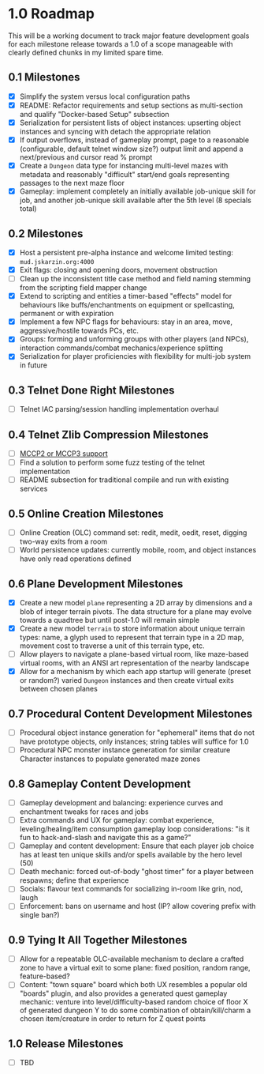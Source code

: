 # 1.0 Roadmap

This will be a working document to track major feature development goals for each milestone release towards a 1.0 of a scope manageable with clearly defined chunks in my limited spare time.

## 0.1 Milestones

- [x] Simplify the system versus local configuration paths
- [x] README: Refactor requirements and setup sections as multi-section and qualify "Docker-based Setup" subsection
- [x] Serialization for persistent lists of object instances: upserting object instances and syncing with detach the appropriate relation
- [x] If output overflows, instead of gameplay prompt, page to a reasonable (configurable, default telnet window size?) output limit and append a next/previous and cursor read % prompt
- [x] Create a `Dungeon` data type for instancing multi-level mazes with metadata and reasonably "difficult" start/end goals representing passages to the next maze floor
- [x] Gameplay: implement completely an initially available job-unique skill for job, and another job-unique skill available after the 5th level (8 specials total)

## 0.2 Milestones

- [x] Host a persistent pre-alpha instance and welcome limited testing: `mud.jskarzin.org:4000`
- [x] Exit flags: closing and opening doors, movement obstruction
- [ ] Clean up the inconsistent title case method and field naming stemming from the scripting field mapper change
- [x] Extend to scripting and entities a timer-based "effects" model for behaviours like buffs/enchantments on equipment or spellcasting, permanent or with expiration
- [x] Implement a few NPC flags for behaviours: stay in an area, move, aggressive/hostile towards PCs, etc.
- [x] Groups: forming and unforming groups with other players (and NPCs), interaction commands/combat mechanics/experience splitting
- [x] Serialization for player proficiencies with flexibility for multi-job system in future

## 0.3 Telnet Done Right Milestones

- [ ] Telnet IAC parsing/session handling implementation overhaul

## 0.4 Telnet Zlib Compression Milestones

- [ ] [MCCP2 or MCCP3 support](https://mudhalla.net/tintin/protocols/mccp/)
- [ ] Find a solution to perform some fuzz testing of the telnet implementation
- [ ] README subsection for traditional compile and run with existing services

## 0.5 Online Creation Milestones

- [ ] Online Creation (OLC) command set: redit, medit, oedit, reset, digging two-way exits from a room
- [ ] World persistence updates: currently mobile, room, and object instances have only read operations defined

## 0.6 Plane Development Milestones

- [x] Create a new model `plane` representing a 2D array by dimensions and a blob of integer terrain pivots.  The data structure for a plane may evolve towards a quadtree but until post-1.0 will remain simple
- [x] Create a new model `terrain` to store information about unique terrain types: name, a glyph used to represent that terrain type in a 2D map, movement cost to traverse a unit of this terrain type, etc.
- [ ] Allow players to navigate a plane-based virtual room, like maze-based virtual rooms, with an ANSI art representation of the nearby landscape
- [x] Allow for a mechanism by which each app startup will generate (preset or random?) varied `Dungeon` instances and then create virtual exits between chosen planes

## 0.7 Procedural Content Development Milestones

- [ ] Procedural object instance generation for "ephemeral" items that do not have prototype objects, only instances; string tables will suffice for 1.0
- [ ] Procedural NPC monster instance generation for similar creature Character instances to populate generated maze zones

## 0.8 Gameplay Content Development

- [ ] Gameplay development and balancing: experience curves and enchantment tweaks for races and jobs
- [ ] Extra commands and UX for gameplay: combat experience, leveling/healing/item consumption gameplay loop considerations: "is it fun to hack-and-slash and navigate this as a game?"
- [ ] Gameplay and content development: Ensure that each player job choice has at least ten unique skills and/or spells available by the hero level (50)
- [ ] Death mechanic: forced out-of-body "ghost timer" for a player between respawns; define that experience
- [ ] Socials: flavour text commands for socializing in-room like grin, nod, laugh
- [ ] Enforcement: bans on username and host (IP? allow covering prefix with single ban?)

## 0.9 Tying It All Together Milestones

- [ ] Allow for a repeatable OLC-available mechanism to declare a crafted zone to have a virtual exit to some plane: fixed position, random range, feature-based?
- [ ] Content: "town square" board which both UX resembles a popular old "boards" plugin, and also provides a generated quest gameplay mechanic: venture into level/difficulty-based random choice of floor X of generated dungeon Y to do some combination of obtain/kill/charm a chosen item/creature in order to return for Z quest points

## 1.0 Release Milestones

- [ ] TBD
